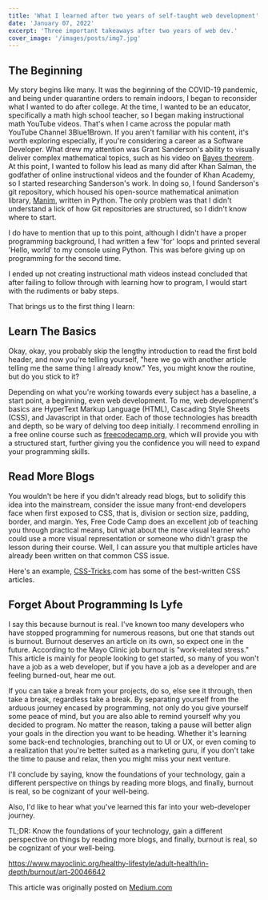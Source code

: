 ```yaml
---
title: 'What I learned after two years of self-taught web development'
date: 'January 07, 2022'
excerpt: 'Three important takeaways after two years of web dev.'
cover_image: '/images/posts/img7.jpg'
---
```


## The Beginning

My story begins like many. It was the beginning of the COVID-19 pandemic, and being under quarantine orders to remain indoors, I began to reconsider what I wanted to do after college. At the time, I wanted to be an educator, specifically a math high school teacher, so I began making instructional math YouTube videos. That's when I came across the popular math YouTube Channel 3Blue1Brown. If you aren't familiar with his content, it's worth exploring especially, if you're considering a career as a Software Developer. What drew my attention was Grant Sanderson's ability to visually deliver complex mathematical topics, such as his video on [Bayes theorem](https://youtu.be/HZGCoVF3YvM). At this point, I wanted to follow his lead as many did after Khan Salman, the godfather of online instructional videos and the founder of Khan Academy, so I started researching Sanderson's work. In doing so, I found Sanderson's git repository, which housed his open-source mathematical animation library, [Manim](https://github.com/3b1b/manim), written in Python. The only problem was that I didn't understand a lick of how Git repositories are structured, so I didn't know where to start.

I do have to mention that up to this point, although I didn't have a proper programming background, I had written a few 'for' loops and printed several 'Hello, world' to my console using Python. This was before giving up on programming for the second time.

I ended up not creating instructional math videos instead concluded that after failing to follow through with learning how to program, I would start with the rudiments or baby steps.

That brings us to the first thing I learn:

## Learn The Basics

Okay, okay, you probably skip the lengthy introduction to read the first bold header, and now you're telling yourself, "here we go with another article telling me the same thing I already know." Yes, you might know the routine, but do you stick to it?

Depending on what you're working towards every subject has a baseline, a start point, a beginning, even web development. To me, web development's basics are HyperText Markup Language (HTML), Cascading Style Sheets (CSS), and Javascript in that order. Each of those technologies has breadth and depth, so be wary of delving too deep initially. I recommend enrolling in a free online course such as [freecodecamp.org](https://www.freecodecamp.org/), which will provide you with a structured start, further giving you the confidence you will need to expand your programming skills.

## Read More Blogs

You wouldn't be here if you didn't already read blogs, but to solidify this idea into the mainstream, consider the issue many front-end developers face when first exposed to CSS, that is, division or section size, padding, border, and margin. Yes, Free Code Camp does an excellent job of teaching you through practical means, but what about the more visual learner who could use a more visual representation or someone who didn't grasp the lesson during their course. Well, I can assure you that multiple articles have already been written on that common CSS issue.

Here's an example, [CSS-Tricks](https://css-tricks.com/).com has some of the best-written CSS articles.

## Forget About Programming Is Lyfe

I say this because burnout is real. I've known too many developers who have stopped programming for numerous reasons, but one that stands out is burnout. Burnout deserves an article on its own, so expect one in the future. According to the Mayo Clinic job burnout is "work-related stress." This article is mainly for people looking to get started, so many of you won't have a job as a web developer, but if you have a job as a developer and are feeling burned-out, hear me out.

If you can take a break from your projects, do so, else see it through, then take a break, regardless take a break. By separating yourself from the arduous journey encased by programming, not only do you give yourself some peace of mind, but you are also able to remind yourself why you decided to program. No matter the reason, taking a pause will better align your goals in the direction you want to be heading. Whether it's learning some back-end technologies, branching out to UI or UX, or even coming to a realization that you're better suited as a marketing guru, if you don't take the time to pause and relax, then you might miss your next venture.

I'll conclude by saying, know the foundations of your technology, gain a different perspective on things by reading more blogs, and finally, burnout is real, so be cognizant of your well-being.

Also, I'd like to hear what you've learned this far into your web-developer journey.

TL;DR: Know the foundations of your technology, gain a different perspective on things by reading more blogs, and finally, burnout is real, so be cognizant of your well-being.

<https://www.mayoclinic.org/healthy-lifestyle/adult-health/in-depth/burnout/art-20046642>

This article was originally posted on [Medium.com](https://medium.com/@gcornejo441/what-i-learned-after-two-years-of-self-taught-web-development-926d09df27ec)